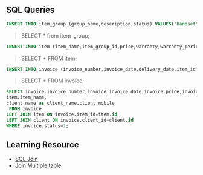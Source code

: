 ## SQL Queries

```sql
INSERT INTO item_group (group_name,description,status) VALUES("Handset", "mobile handset",1);
```

 > SELECT * from  item_group;

```sql
INSERT INTO item (item_name,item_group_id,price,warranty,warranty_period,status) VALUES("Samsung Galaxy A5",1,15000,1,"1 Year",1);
```

> SELECT * FROM item;

```sql
INSERT INTO invoice (invoice_number,invoice_date,delivery_date,item_id,quantity,price,client_id) VALUES("INVSL#00001","2022-02-04", "2022-02-04", 1,1,15000,2);
```

> SELECT * FROM invoice;

```sql
SELECT invoice.invoice_number,invoice.invoice_date,invoice.price,invoice.quantity,
item.item_name,
client.name as client_name,client.mobile
 FROM invoice
LEFT JOIN item ON invoice.item_id=item.id 
LEFT JOIN client ON invoice.client_id=client.id
WHERE invoice.status=1;
```

## Learning Resource
* [SQL Join](https://www.w3schools.com/sql/sql_join.asp)
* [Join Multiple table](https://www.sqlshack.com/learn-sql-join-multiple-tables/)
